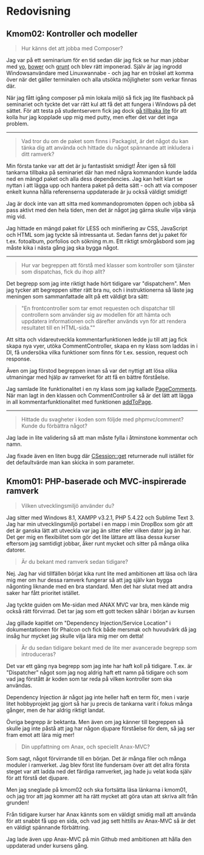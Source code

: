 Redovisning
====================================
 

Kmom02: Kontroller och modeller
------------------------------------

> Hur känns det att jobba med Composer?

Jag var på ett seminarium för en tid sedan där jag fick se hur man jobbar med
[yo](https://www.npmjs.org/package/yo), 
[bower](http://bower.io/) och 
[grunt](http://gruntjs.com/) och blev rätt imponerad. Själv är jag ingrodd
Windowsanvändare med Linuxwannabe - och jag har en tröskel att komma över när
det gäller terminalen och alla utsökta möjligheter som verkar finnas där.

När jag fått igång composer på min lokala miljö så fick jag lite flashback på
seminariet och tyckte det var rätt kul att få det att fungera i Windows på det
sättet. För att testa på studentservern fick jag dock [gå tillbaka lite](http://dbwebb.se/kunskap/att-koppla-upp-dig-mot-en-server-med-ssh-via-terminalen)
för att kolla hur jag kopplade upp mig med putty, men efter det var det inga 
problem.

-----

> Vad tror du om de paket som finns i Packagist, är det något du kan tänka dig att använda och hittade du något spännande att inkludera i ditt ramverk?

Min första tanke var att det är ju fantastiskt smidigt! Åter igen så föll tankarna
tillbaka på seminariet där han med några kommandon kunde ladda ned en mängd paket
och alla dess dependencies. Jag kan helt klart se nyttan i att lägga upp och
hantera paket på detta sätt - och att via composer enkelt kunna hålla referenserna
uppdaterade är ju också väldigt smidigt!

Jag är dock inte van att sitta med kommandopromoten öppen och jobba så pass aktivt
med den hela tiden, men det är något jag gärna skulle vilja vänja mig vid.

Jag hittade en mängd paket för LESS och minifiering av CSS, JavaScript och HTML som
jag tyckte så intressanta ut. Sedan fanns det ju paket för t.ex. fotoalbum, 
porfolios och sökning m.m. Ett riktigt smörgåsbord som jag måste kika i nästa
gång jag ska bygga något.

-----

> Hur var begreppen att förstå med klasser som kontroller som tjänster som dispatchas, fick du ihop allt? 

Det begrepp som jag inte riktigt hade hört tidigare var "dispatchern". Men jag tycker
att begreppen sitter rätt bra nu, och i instruktionerna så läste jag meningen som
sammanfattade allt på ett väldigt bra sätt:

>"En frontcontroller som tar emot requesten och dispatchar till controllern
>som använder sig av modellen för att hämta och uppdatera informationen och därefter
>används vyn för att rendera resultatet till en HTML-sida.""

Att sitta och vidareutveckla kommentarfunktionen ledde ju till att jag fick
skapa nya vyer, utöka CommentController, skapa en ny klass som laddas in i
DI, få undersöka vilka funktioner som finns för t.ex. session, request och response.

Även om jag förstod begreppen innan så var det nyttigt att lösa olika utmaningar med
hjälp av ramverket för att få en bättre förståelse. 

Jag samlade lite funktionalitet i en ny klass som jag kallade [PageComments](source?path=vendor/phpmvc/comment/src/Comment/PageComments.php).
När man lagt in den klassen och CommentController så är det lätt att lägga in all kommentarfunktionalitet
med funktionen [addToPage](http://localhost:2014/phpmvc/kmom02/webroot/source?path=webroot/index.php#L48).


-----

> Hittade du svagheter i koden som följde med phpmvc/comment? Kunde du förbättra något?

Jag lade in lite validering så att man måste fylla i åtminstone kommentar och namn.



Jag fixade även en liten bugg där [CSession::get](source?path=src/Session/CSession.php#L68)
returnerade null istället för det defaultvärde man kan skicka in som parameter.

Kmom01: PHP-baserade och MVC-inspirerade ramverk
------------------------------------

> Vilken utvecklingsmiljö använder du?

Jag sitter med Windows 8.1, XAMPP v3.2.1, PHP 5.4.22 och Sublime Text 3. Jag
har min utvecklingsmiljö portabel i en mapp i min DropBox som gör att det är
ganska lätt att utveckla var jag än sitter eller vilken dator jag än har. Det
ger mig en flexibilitet som gör det lite lättare att läsa dessa kurser eftersom
jag samtidigt jobbar, åker runt mycket och sitter på många olika datorer.

> Är du bekant med ramverk sedan tidigare?

Nej. Jag har vid tillfällen börjat kika runt lite med ambitionen att läsa och
lära mig mer om hur dessa ramverk fungerar så att jag själv kan bygga någonting
liknande med en bra standard. Men det har slutat med att andra saker har fått
prioritet istället.

Jag tyckte guiden om Me-sidan med ANAX MVC var bra, men kände mig också rätt
förvirrad. Det tar jag som ett gott tecken såhär i början av kursen

Jag gillade kapitlet om "Dependency Injection/Service Location" i dokumentationen
för Phalcon och fick både mersmak och huvudvärk då jag insåg hur mycket jag
skulle vilja lära mig mer om detta!

> Är du sedan tidigare bekant med de lite mer avancerade begrepp som introduceras?

Det var ett gäng nya begrepp som jag inte har haft koll på tidigare. T.ex. 
är "Dispatcher" något som jag nog aldrig haft ett namn på tidigare och som
vad jag förstått är koden som tar reda på vilken kontroller som ska användas.

Dependency Injection är något jag inte heller haft en term för, men i varje
litet hobbyprojekt jag gjort så har ju precis de tankarna varit i fokus många
gånger, men de har aldrig riktigt landat.

Övriga begrepp är bektanta. Men även om jag känner till begreppen så skulle
jag inte påstå att jag har någon djupare förståelse för dem, så jag ser fram
emot att lära mig mer!

> Din uppfattning om Anax, och speciellt Anax-MVC?

Som sagt, något förvirrande till en början. Det är många filer och många
moduler i ramverket. Jag blev först lite fundersam över att det allra första steget
var att ladda ned det färdiga ramverket, jag hade ju velat koda själv för att
förstå det djupare. 

Men jag sneglade på kmom02 och ska fortsätta läsa länkarna i kmom01, och jag
tror att jag kommer att ha rätt mycket att göra utan att skriva allt från grunden!

Från tidigare kurser har Anax kännts som en väldigt smidig mall att använda
för att snabbt få upp en sida, och vad jag sett hittills av Anax-MVC så är det
en väldigt spännande förbättring.

Jag lade även upp Anax-MVC på min Github med ambitionen att hålla den uppdaterad
under kursens gång.